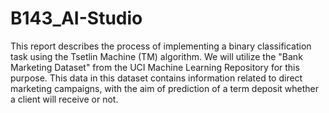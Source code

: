 # B143_AI-Studio
This report describes the process of implementing a binary classification task using the Tsetlin Machine (TM) algorithm. We will utilize the "Bank Marketing Dataset" from the UCI Machine Learning Repository for this purpose. This data in this dataset contains information related to direct marketing campaigns, with the aim of prediction of a term deposit whether a client will receive or not.
